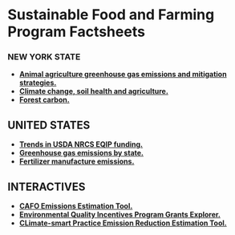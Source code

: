 # Sustainable Food and Farming Program Factsheets

### NEW YORK STATE
* **[Animal agriculture greenhouse gas emissions and mitigation strategies.](https://ejsff.github.io/NY)**
* **[Climate change, soil health and agriculture.](https://ejsff.github.io/NYSOIL/)**
* **[Forest carbon.](https://ejsff.github.io/NYFORESTS/)**

## UNITED STATES
* **[Trends in USDA NRCS EQIP funding.](https://ejsff.github.io/EQIP)**
* **[Greenhouse gas emissions by state.](https://ejsff.github.io/STATEGHGS/)**
* **[Fertilizer manufacture emissions.](https://ejsff.github.io/FERT/)**

## INTERACTIVES
* **[CAFO Emissions Estimation Tool.](https://sustainablefoodfarming.shinyapps.io/CAFOINVENTORY/)**
* **[Environmental Quality Incentives Program Grants Explorer.](https://sustainablefoodfarming.shinyapps.io/EQIP/)**
* **[CLimate-smart Practice Emission Reduction Estimation Tool.](https://sustainablefoodfarming.shinyapps.io/EmissionReductions/)**
